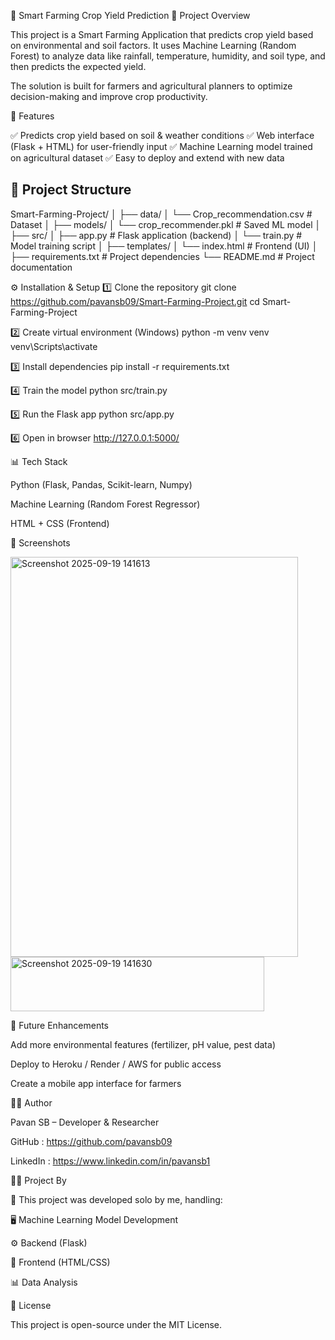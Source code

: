 🌾 Smart Farming Crop Yield Prediction
📌 Project Overview

This project is a Smart Farming Application that predicts crop yield based on environmental and soil factors.
It uses Machine Learning (Random Forest) to analyze data like rainfall, temperature, humidity, and soil type, and then predicts the expected yield.

The solution is built for farmers and agricultural planners to optimize decision-making and improve crop productivity.

🚀 Features

✅ Predicts crop yield based on soil & weather conditions
✅ Web interface (Flask + HTML) for user-friendly input
✅ Machine Learning model trained on agricultural dataset
✅ Easy to deploy and extend with new data


## 📂 Project Structure

Smart-Farming-Project/
│
├── data/
│ └── Crop_recommendation.csv # Dataset
│
├── models/
│ └── crop_recommender.pkl # Saved ML model
│
├── src/
│ ├── app.py # Flask application (backend)
│ └── train.py # Model training script
│
├── templates/
│ └── index.html # Frontend (UI)
│
├── requirements.txt # Project dependencies
└── README.md # Project documentation



⚙️ Installation & Setup
1️⃣ Clone the repository
git clone https://github.com/pavansb09/Smart-Farming-Project.git
cd Smart-Farming-Project

2️⃣ Create virtual environment (Windows)
python -m venv venv
venv\Scripts\activate

3️⃣ Install dependencies
pip install -r requirements.txt

4️⃣ Train the model
python src/train.py

5️⃣ Run the Flask app
python src/app.py

6️⃣ Open in browser
http://127.0.0.1:5000/

📊 Tech Stack

Python (Flask, Pandas, Scikit-learn, Numpy)

Machine Learning (Random Forest Regressor)

HTML + CSS (Frontend)

📸 Screenshots

<img width="460" height="640" alt="Screenshot 2025-09-19 141613" src="https://github.com/user-attachments/assets/27e02674-5b4e-479d-bfde-378197793b56" />
<img width="406" height="87" alt="Screenshot 2025-09-19 141630" src="https://github.com/user-attachments/assets/df2c6c1b-4a19-41c4-8ac4-fbe99c163de8" />


🎯 Future Enhancements

Add more environmental features (fertilizer, pH value, pest data)

Deploy to Heroku / Render / AWS for public access

Create a mobile app interface for farmers

👨‍💻 Author

Pavan SB – Developer & Researcher

GitHub : https://github.com/pavansb09

LinkedIn : https://www.linkedin.com/in/pavansb1

👨‍💻 Project By

🚀 This project was developed solo by me, handling:

🖥️ Machine Learning Model Development

⚙️ Backend (Flask)

🎨 Frontend (HTML/CSS)

📊 Data Analysis


📜 License

This project is open-source under the MIT License.
